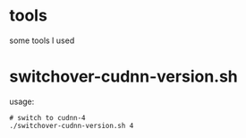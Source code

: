 # tools
some tools I used

 # switchover-cudnn-version.sh
 usage:
 ```
 # switch to cudnn-4
 ./switchover-cudnn-version.sh 4
 ```

